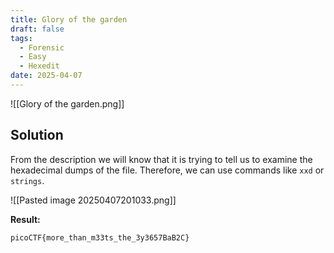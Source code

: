 ```yaml
---
title: Glory of the garden
draft: false
tags:
  - Forensic
  - Easy
  - Hexedit
date: 2025-04-07
---
```


![[Glory of the garden.png]]
## Solution
From the description we will know that it is trying to tell us to examine the hexadecimal dumps of the file. Therefore, we can use commands like `xxd` or `strings`.

![[Pasted image 20250407201033.png]]

**Result:**
```text
picoCTF{more_than_m33ts_the_3y3657BaB2C}
```
